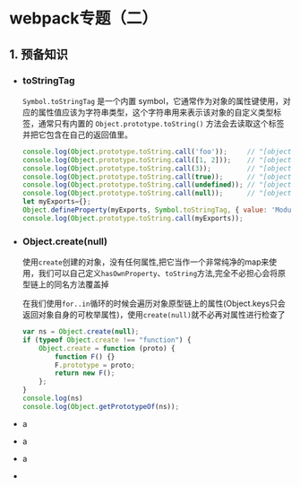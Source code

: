 # webpack专题（二）

## 1. 预备知识

- ### toStringTag

  `Symbol.toStringTag` 是一个内置 symbol，它通常作为对象的属性键使用，对应的属性值应该为字符串类型，这个字符串用来表示该对象的自定义类型标签，通常只有内置的 `Object.prototype.toString()` 方法会去读取这个标签并把它包含在自己的返回值里。

  ```js
  console.log(Object.prototype.toString.call('foo'));     // "[object String]"
  console.log(Object.prototype.toString.call([1, 2]));    // "[object Array]"
  console.log(Object.prototype.toString.call(3));         // "[object Number]"
  console.log(Object.prototype.toString.call(true));      // "[object Boolean]"
  console.log(Object.prototype.toString.call(undefined)); // "[object Undefined]"
  console.log(Object.prototype.toString.call(null));      // "[object Null]"
  let myExports={};
  Object.defineProperty(myExports, Symbol.toStringTag, { value: 'Module' });
  console.log(Object.prototype.toString.call(myExports));
  ```

- ### Object.create(null)

  使用`create`创建的对象，没有任何属性,把它当作一个非常纯净的map来使用，我们可以自己定义`hasOwnProperty`、`toString`方法,完全不必担心会将原型链上的同名方法覆盖掉

  在我们使用`for..in`循环的时候会遍历对象原型链上的属性(Object.keys只会返回对象自身的可枚举属性)，使用`create(null)`就不必再对属性进行检查了

  ```js
  var ns = Object.create(null);
  if (typeof Object.create !== "function") {
      Object.create = function (proto) {
          function F() {}
          F.prototype = proto;
          return new F();
      };
  }
  console.log(ns)
  console.log(Object.getPrototypeOf(ns));
  ```

- a

- a

- a

- 